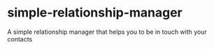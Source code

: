 # simple-relationship-manager
A simple relationship manager that helps you to be in touch with your contacts
